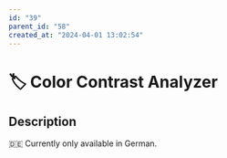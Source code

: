 ```yaml
---
id: "39"
parent_id: "58"
created_at: "2024-04-01 13:02:54"
---
```


# 🏷️ Color Contrast Analyzer

## Description

🇩🇪 Currently only available in German.
